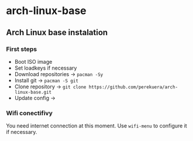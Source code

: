 # arch-linux-base
## Arch Linux base instalation

### First steps
- Boot ISO image
- Set loadkeys if necessary
- Download repositories -> `pacman -Sy`
- Install git -> `pacman -S git`
- Clone repository -> `git clone https://github.com/perekuera/arch-linux-base.git`
- Update config -> 

### Wifi conectifivy
You need internet connection at this moment. Use `wifi-menu` to configure it if necessary.

